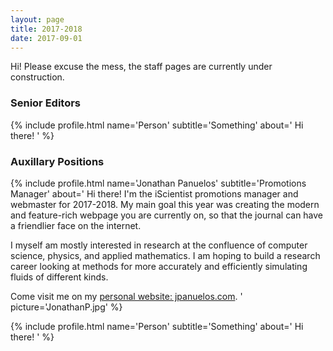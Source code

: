 ```yaml
---
layout: page
title: 2017-2018
date: 2017-09-01
---
```

Hi! Please excuse the mess, the staff pages are currently under construction.

### Senior Editors
{% include profile.html
name='Person'
subtitle='Something'
about='
Hi there!
'
%}

### Auxillary Positions
{% include profile.html
name='Jonathan Panuelos'
subtitle='Promotions Manager'
about='
Hi there! I\'m the iScientist promotions manager and webmaster for 2017-2018. My main goal this year was creating the modern and feature-rich webpage you are currently on, so that the journal can have a friendlier face on the internet.

I myself am mostly interested in research at the confluence of computer science, physics, and applied mathematics. I am hoping to build a research career looking at methods for more accurately and efficiently simulating fluids of different kinds.

Come visit me on my [personal website: jpanuelos.com](http://jpanuelos.com).
'
picture='JonathanP.jpg' %}

{% include profile.html
name='Person'
subtitle='Something'
about='
Hi there!
'
%}
